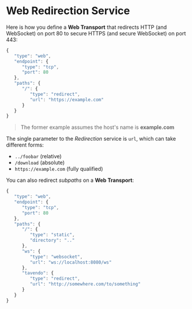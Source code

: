 # Web Redirection Service

Here is how you define a **Web Transport** that redirects HTTP (and WebSocket) on port 80 to secure HTTPS (and secure WebSocket) on port 443:

```javascript
{
   "type": "web",
   "endpoint": {
      "type": "tcp",
      "port": 80
   },
   "paths": {
      "/": {
         "type": "redirect",
         "url": "https://example.com"
      }
   }
}
```
> The former example assumes the host's name is **example.com**


The single parameter to the *Redirection* service is `url`, which can take different forms:

 * `../foobar` (relative)
 * `/download` (absolute)
 * `https://example.com` (fully qualified)

You can also redirect *subpaths* on a **Web Transport**:

```javascript
{
   "type": "web",
   "endpoint": {
      "type": "tcp",
      "port": 80
   },
   "paths": {
      "/": {
         "type": "static",
         "directory": ".."
      },
      "ws": {
         "type": "websocket",
         "url": "ws://localhost:8080/ws"
      },
      "tavendo": {
         "type": "redirect",
         "url": "http://somewhere.com/to/something"
      }
   }
}
```

